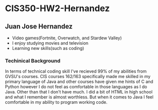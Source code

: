 # CIS350-HW2-Hernandez

## Juan Jose Hernandez
* Video games(Fortnite, Overwatch, and Stardew Valley)
* I enjoy studying movies and television
* Learning new skills(such as coding)

### Techinical Background

In terms of technical coding skill I've recieved 99% of my abilities from GVSU's courses. CIS courses 162/163 specifically made me skilled in my primary language of Java and other courses have given me hints of C and Python however I do not feel as comfortable in those languages as I do Java. Other than that I don't have much. I did a bit of HTML in high school and what I remember is almost worthless. But when it comes to Java I feel comfortable in my ability to program working code.


